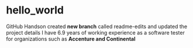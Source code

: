# hello_world
GitHub Handson
created **new branch** called readme-edits and updated the project details
I have 6.9 years of working experience as a software tester for organizations such as **Accenture and Continental**
